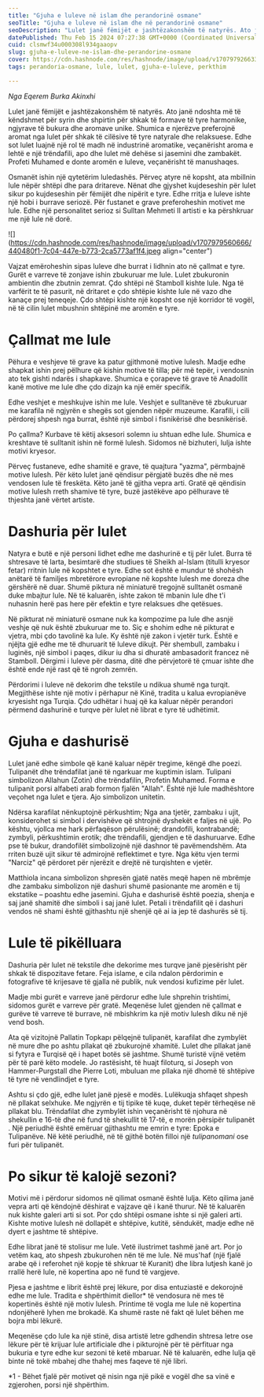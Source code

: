 ```yaml
---
title: "Gjuha e luleve në islam dhe perandorinë osmane"
seoTitle: "Gjuha e luleve në islam dhe në perandorinë osmane"
seoDescription: "Lulet janë fëmijët e jashtëzakonshëm të natyrës. Ato janë ndoshta më të këndshmet për syrin dhe shpirtin për shkak të formave të tyre harmonike, ngjyrave të"
datePublished: Thu Feb 15 2024 07:27:38 GMT+0000 (Coordinated Universal Time)
cuid: clsmwf34u000308l934gaaopv
slug: gjuha-e-luleve-ne-islam-dhe-perandorine-osmane
cover: https://cdn.hashnode.com/res/hashnode/image/upload/v1707979266333/2f2d4500-0989-481b-b353-ea362d37a954.jpeg
tags: perandoria-osmane, lule, lulet, gjuha-e-luleve, perkthim

---
```


*Nga Eqerem Burka Akinxhi*

Lulet janë fëmijët e jashtëzakonshëm të natyrës. Ato janë ndoshta më të këndshmet për syrin dhe shpirtin për shkak të formave të tyre harmonike, ngjyrave të bukura dhe aromave unike. Shumica e njerëzve preferojnë aromat nga lulet për shkak të cilësive të tyre natyrale dhe relaksuese. Edhe sot lulet luajnë një rol të madh në industrinë aromatike, veçanërisht aroma e lehtë e një trëndafili, apo dhe lulet më dehëse si jasemini dhe zambakët. Profeti Muhamed e donte aromën e luleve, veçanërisht të manushaqes.

Osmanët ishin një qytetërim luledashës. Përveç atyre në kopsht, ata mbillnin lule nëpër shtëpi dhe para dritareve. Nënat dhe gjyshet kujdeseshin për lulet sikur po kujdeseshin për fëmijët dhe nipërit e tyre. Edhe rritja e luleve ishte një hobi i burrave seriozë. Për fustanet e grave preferoheshin motivet me lule. Edhe një personalitet serioz si Sulltan Mehmeti II artisti e ka përshkruar me një lule në dorë.

![](https://cdn.hashnode.com/res/hashnode/image/upload/v1707979560666/440480f1-7c04-447e-b773-2ca5773af1f4.jpeg align="center")

Vajzat emëroheshin sipas luleve dhe burrat i lidhnin ato në çallmat e tyre. Gurët e varreve të zonjave ishin zbukuruar me lule. Lulet zbukuronin ambientin dhe zbutnin zemrat. Çdo shtëpi në Stamboll kishte lule. Nga të varfërit te të pasurit, në dritaret e çdo shtëpie kishte lule në vazo dhe kanaçe prej teneqeje. Çdo shtëpi kishte një kopsht ose një korridor të vogël, në të cilin lulet mbushnin shtëpinë me aromën e tyre.

# Çallmat me lule

Pëhura e veshjeve të grave ka patur gjithmonë motive lulesh. Madje edhe shapkat ishin prej pëlhure që kishin motive të tilla; për më tepër, i vendosnin ato tek gishti ndarës i shapkave. Shumica e çorapeve të grave të Anadollit kanë motive me lule dhe çdo dizajn ka një emër specifik.

Edhe veshjet e meshkujve ishin me lule. Veshjet e sulltanëve të zbukuruar me karafila në ngjyrën e shegës sot gjenden nëpër muzeume. Karafili, i cili përdorej shpesh nga burrat, është një simbol i fisnikërisë dhe besnikërisë.

Po çallma? Kurbave të këtij aksesori solemn iu shtuan edhe lule. Shumica e kreshtave të sulltanit ishin në formë lulesh. Sidomos në bizhuteri, lulja ishte motivi kryesor.

Përveç fustaneve, edhe shamitë e grave, të quajtura "yazma", përmbajnë motive lulesh. Për këto lulet janë qëndisur përgjatë buzës dhe në mes vendosen lule të freskëta. Këto janë të gjitha vepra arti. Gratë që qëndisin motive lulesh rreth shamive të tyre, buzë jastëkëve apo pëlhurave të thjeshta janë vërtet artiste.

# Dashuria për lulet

Natyra e butë e një personi lidhet edhe me dashurinë e tij për lulet. Burra të shtresave të larta, besimtarë dhe studiues të Sheikh al-Islam (titulli kryesor fetar) rritnin lule në kopshtet e tyre. Edhe sot është e mundur të shohësh anëtarë të familjes mbretërore evropiane në kopshte lulesh me doreza dhe gërshërë në duar. Shumë piktura në miniaturë tregojnë sulltanët osmanë duke mbajtur lule. Në të kaluarën, ishte zakon të mbanin lule dhe t'i nuhasnin herë pas here për efektin e tyre relaksues dhe qetësues.

Në pikturat në miniaturë osmane nuk ka kompozime pa lule dhe asnjë veshje që nuk është zbukuruar me to. Siç e shohim edhe në pikturat e vjetra, mbi çdo tavolinë ka lule. Ky është një zakon i vjetër turk. Është e njëjta gjë edhe me të dhuruarit të luleve dikujt. Për shembull, zambaku i luginës, një simbol i paqes, dikur iu dha si dhuratë ambasadorit francez në Stamboll. Dërgimi i luleve për dasma, ditë dhe përvjetorë të çmuar ishte dhe është ende një rast që të ngroh zemrën.

Përdorimi i luleve në dekorim dhe tekstile u ndikua shumë nga turqit. Megjithëse ishte një motiv i përhapur në Kinë, tradita u kalua evropianëve kryesisht nga Turqia. Çdo udhëtar i huaj që ka kaluar nëpër perandori përmend dashurinë e turqve për lulet në librat e tyre të udhëtimit.

# **Gjuha e dashurisë**

Lulet janë edhe simbole që kanë kaluar nëpër tregime, këngë dhe poezi. Tulipanët dhe trëndafilat janë të ngarkuar me kuptimin islam. Tulipani simbolizon Allahun (Zotin) dhe trëndafilin, Profetin Muhamed. Forma e tulipanit porsi alfabeti arab formon fjalën "Allah". Është një lule madhështore veçohet nga lulet e tjera. Ajo simbolizon unitetin.

Ndërsa karafilat nënkuptojnë përkushtim; Nga ana tjetër, zambaku i ujit, konsiderohet si simbol i dervishëve që shtrojnë dyshekët e faljes në ujë. Po kështu, vjollca me hark përfaqëson përulësinë; drandofili, kontrabandë; zymbyli, përkushtimin erotik; dhe trëndafili, gjendjen e të dashuruarve. Edhe pse të bukur, drandofilët simbolizojnë një dashnor të pavëmendshëm. Ata rriten buzë ujit sikur të admirojnë reflektimet e tyre. Nga këtu vjen termi "Narciz" që përdoret për njerëzit e drejtë në turqishten e vjetër.

Matthiola incana simbolizon shpresën gjatë natës meqë hapen në mbrëmje dhe zambaku simbolizon një dashuri shumë pasionante me aromën e tij ekstatike – poashtu edhe jasemini. Gjuha e dashurisë është poezia, shenja e saj janë shamitë dhe simboli i saj janë lulet. Petali i trëndafilit që i dashuri vendos në shami është gjithashtu një shenjë që ai ia jep të dashurës së tij.

# Lule të pikëlluara

Dashuria për lulet në tekstile dhe dekorime mes turqve janë pjesërisht për shkak të dispozitave fetare. Feja islame, e cila ndalon përdorimin e fotografive të krijesave të gjalla në publik, nuk vendosi kufizime për lulet.

Madje mbi gurët e varreve janë përdorur edhe lule shprehin trishtimi, sidomos gurët e varreve për gratë. Meqenëse lulet gjenden në çallmat e gurëve të varreve të burrave, në mbishkrim ka një motiv lulesh diku në një vend bosh.

Ata që vizitojnë Pallatin Topkapı pëlqejnë tulipanët, karafilat dhe zymbylët në mure dhe po ashtu pllakat që zbukurojnë xhamitë. Lulet dhe pllakat janë si fytyra e Turqisë që i hapet botës së jashtme. Shumë turistë vijnë vetëm për të parë këto modele. Jo rastësisht, të huajt filoturq, si Joseph von Hammer-Purgstall dhe Pierre Loti, mbuluan me pllaka një dhomë të shtëpive të tyre në vendlindjet e tyre.

Ashtu si çdo gjë, edhe lulet janë pjesë e modës. Lulëkuqja shfaqet shpesh në pllakat selxhuke. Me ngjyrën e tij tipike të kuqe, duket tepër tërheqëse në pllakat blu. Trëndafilat dhe zymbylët ishin veçanërisht të njohura në shekullin e 16-të dhe në fund të shekullit të 17-të, e morën përsipër tulipanët . Një periudhë është emëruar gjithashtu me emrin e tyre: Epoka e Tulipanëve. Në këtë periudhë, në të gjithë botën filloi një *tulipanomani* ose furi për tulipanët.

# Po sikur të kalojë sezoni?

Motivi më i përdorur sidomos në qilimat osmanë është lulja. Këto qilima janë vepra arti që këndojnë dëshirat e vajzave që i kanë thurur. Në të kaluarën nuk kishte galeri arti si sot. Por çdo shtëpi osmane ishte si një galeri arti. Kishte motive lulesh në dollapët e shtëpive, kutitë, sëndukët, madje edhe në dyert e jashtme të shtëpive.

Edhe librat janë të stolisur me lule. Vetë ilustrimet tashmë janë art. Por jo vetëm kaq, ato shpesh zbukurohen nën të me lule. Në mus'haf (një fjalë arabe që i referohet një kopje të shkruar të Kuranit) dhe libra lutjesh kanë jo rrallë herë lule, në kopertina apo në fund të vargjeve.

Pjesa e jashtme e librit është prej lëkure, por disa entuziastë e dekorojnë edhe me lule. Tradita e shpërthimit diellor\* të vendosura në mes të kopertinës është një motiv lulesh. Printime të vogla me lule në kopertina ndonjëherë lyhen me brokadë. Ka shumë raste në fakt që lulet bëhen me bojra mbi lëkurë.

Meqenëse çdo lule ka një stinë, disa artistë letre gdhendin shtresa letre ose lëkure për të krijuar lule artificiale dhe i pikturojnë për të përfituar nga bukuria e tyre edhe kur sezoni të ketë mbaruar. Në të kaluarën, edhe lulja që binte në tokë mbahej dhe thahej mes faqeve të një libri.

\*1 - Bëhet fjalë për motivet që nisin nga një pikë e vogël dhe sa vinë e zgjerohen, porsi një shpërthim.